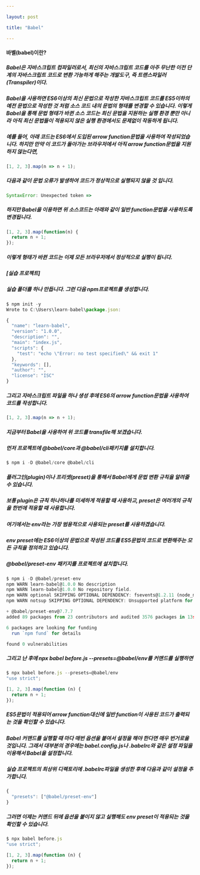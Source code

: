 ```yaml
---

layout: post

title: "Babel"

---
```

#### 바벨(babel)이란?
##### Babel은 자바스크립트 컴파일러로서, 최신의 자바스크립트 코드를 아주 무난한 이전 단계의 자바스크립트 코드로 변환 가능하게 해주는 개발도구, 즉 트랜스파일러(Transpiler)이다.
##### Babel을 사용하면 ES6이상의 최신 문법으로 작성한 자바스크립트 코드를 ES5이하의 예전 문법으로 작성한 것 처럼 소스 코드 내의 문법의 형태를 변경할 수 있습니다. 이렇게 Babel을 통해 문법 형태가 바뀐 소스 코드는 최신 문법을 지원하는 실행 환경 뿐만 아니라 아직 최신 문법들이 적용되지 않은 실행 환경에서도 문제없이 작동하게 됩니다. 
##### 예를 들어, 아래 코드는 ES6에서 도입된 arrow function문법을 사용하여 작성되었습니다. 하지만 만약 이 코드가 돌아가는 브라우저에서 아직 arrow function문법을 지원하지 않는다면,
```javascript
[1, 2, 3].map(n => n + 1);
``` 
##### 다음과 같이 문법 오류가 발생하여 코드가 정상적으로 실행되지 않을 것 입니다.
```javascript
SyntaxError: Unexpected token =>
```
##### 하지만 Babel을 이용하면 위 소스코드는 아래와 같이 일반 function문법을 사용하도록 변경됩니다.
```javascript
[1, 2, 3].map(function(n) {
  return n + 1;
});
```
##### 이렇게 형태가 바뀐 코드는 이제 모든 브라우저에서 정상적으로 실행이 됩니다. 
##### [실습 프로젝트]
##### 실습 폴더를 하나 만듭니다. 그런 다음 npm프로젝트를 생성합니다.
```javascript
$ npm init -y
Wrote to C:\Users\learn-babel\package.json:

{
  "name": "learn-babel",
  "version": "1.0.0",
  "description": "",
  "main": "index.js",
  "scripts": {
    "test": "echo \"Error: no test specified\" && exit 1"
  },
  "keywords": [],
  "author": "",
  "license": "ISC"
}
```
##### 그리고 자바스크립트 파일을 하나 생성 후에 ES6의 arrow function문법을 사용하여 코드를 작성합니다.
```javascript
[1, 2, 3].map(n => n + 1);
```
##### 지금부터 Babel을 사용하여 위 코드를 transfile해 보겠습니다.
##### 먼저 프로젝트에 @babel/core과 @babel/cli패키지를 설치합니다.
```javascript
$ npm i -D @babel/core @babel/cli
```
##### 플러그인(plugin)이나 프리셋(preset)을 통해서 Babel에게 문법 변환 규칙을 알려줄 수 있습니다.
##### 보통 plugin은 규칙 하나하나를 미세하게 적용할 때 사용하고, preset은 여러개의 규칙을 한번에 적용할 때 사용합니다.
##### 여기에서는 env라는 가장 범용적으로 사용되는 preset를 사용하겠습니다.
##### env preset에는 ES6이상의 문법으로 작성된 코드를 ES5문법의 코드로 변환해주는 모든 규칙을 정의하고 있습니다.
##### @babel/preset-env 패키지를 프로젝트에 설치합니다.
```javascript
$ npm i -D @babel/preset-env
npm WARN learn-babel@1.0.0 No description
npm WARN learn-babel@1.0.0 No repository field.
npm WARN optional SKIPPING OPTIONAL DEPENDENCY: fsevents@1.2.11 (node_modules\fsevents):
npm WARN notsup SKIPPING OPTIONAL DEPENDENCY: Unsupported platform for fsevents@1.2.11: wanted {"os":"darwin","arch":"any"} (current: {"os":"win32","arch":"x64"})

+ @babel/preset-env@7.7.7
added 89 packages from 23 contributors and audited 3576 packages in 13s

6 packages are looking for funding
  run `npm fund` for details

found 0 vulnerabilities
```
##### 그리고 난 후에 npx babel before.js --presets=@babel/env를 커맨드를 실행하면
```javascript
$ npx babel before.js --presets=@babel/env
"use strict";

[1, 2, 3].map(function (n) {
  return n + 1;
});
```
##### ES5문법이 적용되어 arrow function대신에 일반 function이 사용된 코드가 출력되는 것을 확인할 수 있습니다.
##### Babel 커맨드를 실행할 때 마다 매번 옵션을 붙여서 설정을 해야 한다면 매우 번거로울 것입니다. 그래서 대부분의 경우에는 babel.config.js나 .babelrc와 같은 설정 파일을 이용해서 Babel을 설정합니다.

##### 실습 프로젝트의 최상위 디렉토리에 .babelrc파일을 생성한 후에 다음과 같이 설정을 추가합니다.
```javascript
{
  "presets": ["@babel/preset-env"]
}
```
##### 그러면 이제는 커맨드 뒤에 옵션을 붙이지 않고 실행해도 env preset이 적용되는 것을 확인할 수 있습니다.
```javascript
$ npx babel before.js
"use strict";

[1, 2, 3].map(function (n) {
  return n + 1;
});
```
